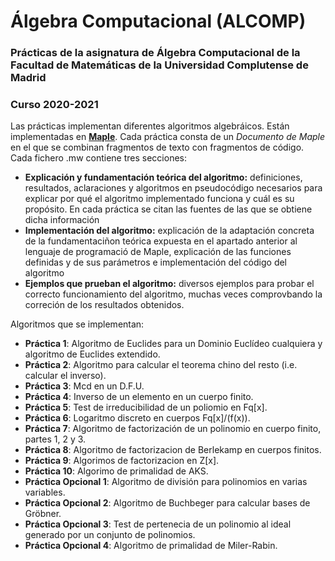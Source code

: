 # Álgebra Computacional (ALCOMP)
### Prácticas de la asignatura de Álgebra Computacional de la Facultad de Matemáticas de la Universidad Complutense de Madrid
### Curso 2020-2021

Las prácticas implementan diferentes algoritmos algebráicos. Están implementadas en [**Maple**](https://www.maplesoft.com/products/maple/index.aspx?L=E). Cada práctica consta de un *Documento de Maple* en el que se combinan fragmentos de texto con fragmentos de código. Cada fichero .mw contiene tres secciones:
- **Explicación y fundamentación teórica del algoritmo:** definiciones, resultados, aclaraciones y algoritmos en pseudocódigo necesarios para explicar por qué el algoritmo implementado funciona y cuál es su propósito. En cada práctica se citan las fuentes de las que se obtiene dicha información
- **Implementación del algoritmo:** explicación de la adaptación concreta de la fundamentaciñon teórica expuesta en el apartado anterior al lenguaje de programació de Maple, explicación de las funciones definidas y de sus parámetros e implementación del código del algoritmo
- **Ejemplos que prueban el algoritmo:** diversos ejemplos para probar el correcto funcionamiento del algoritmo, muchas veces comprovbando la correción de los resultados obtenidos.

Algoritmos que se implementan:
- **Práctica 1**: Algoritmo de Euclides para un Dominio Euclídeo cualquiera y algoritmo de Euclides extendido.
- **Práctica 2**: Algoritmo para calcular el teorema chino del resto (i.e. calcular el inverso).
- **Práctica 3**: Mcd en un D.F.U.
- **Práctica 4**: Inverso de un elemento en un cuerpo finito.
- **Práctica 5**: Test de irreducibilidad de un poliomio en Fq[x].
- **Práctica 6**: Logaritmo discreto en cuerpos Fq[x]/(f(x)).
- **Práctica 7**: Algoritmo de factorización de un polinomio en cuerpo finito, partes 1, 2 y 3.
- **Práctica 8**: Algoritmo de factorizacion de Berlekamp en cuerpos finitos.
- **Práctica 9**: Algorimos de factorizacion en Z[x].
- **Práctica 10**: Algorimo de primalidad de AKS.
- **Práctica Opcional 1**: Algoritmo de división para polinomios en varias variables.
- **Práctica Opcional 2**: Algoritmo de Buchbeger para calcular bases de Gröbner.
- **Práctica Opcional 3**: Test de pertenecia de un polinomio al ideal generado por un conjunto de polinomios.
- **Práctica Opcional 4**: Algoritmo de primalidad de Miler-Rabin.
